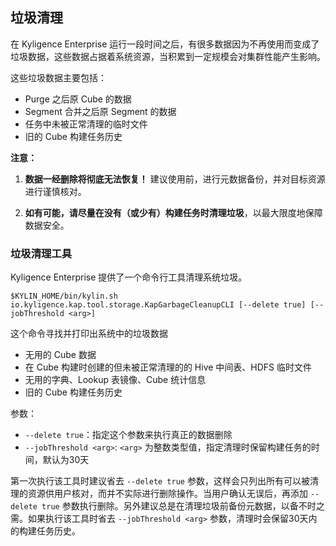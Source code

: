 ## 垃圾清理

在 Kyligence Enterprise 运行一段时间之后，有很多数据因为不再使用而变成了垃圾数据，这些数据占据着系统资源，当积累到一定规模会对集群性能产生影响。

这些垃圾数据主要包括：

- Purge 之后原 Cube 的数据
- Segment 合并之后原 Segment 的数据
- 任务中未被正常清理的临时文件
- 旧的 Cube 构建任务历史

**注意：**

1. **数据一经删除将彻底无法恢复！** 建议使用前，进行元数据备份，并对目标资源进行谨慎核对。

2. **如有可能，请尽量在没有（或少有）构建任务时清理垃圾**，以最大限度地保障数据安全。

### 垃圾清理工具
Kyligence Enterprise 提供了一个命令行工具清理系统垃圾。

```shell
$KYLIN_HOME/bin/kylin.sh io.kyligence.kap.tool.storage.KapGarbageCleanupCLI [--delete true] [--jobThreshold <arg>]
```

这个命令寻找并打印出系统中的垃圾数据

- 无用的 Cube 数据
- 在 Cube 构建时创建的但未被正常清理的的 Hive 中间表、HDFS 临时文件
- 无用的字典、Lookup 表镜像、Cube 统计信息
- 旧的 Cube 构建任务历史

参数：

- `--delete true`：指定这个参数来执行真正的数据删除
- `--jobThreshold <arg>`: `<arg>` 为整数类型值，指定清理时保留构建任务的时间，默认为30天

第一次执行该工具时建议省去 `--delete true` 参数，这样会只列出所有可以被清理的资源供用户核对，而并不实际进行删除操作。当用户确认无误后，再添加 `--delete true` 参数执行删除。另外建议总是在清理垃圾前备份元数据，以备不时之需。如果执行该工具时省去 `--jobThreshold <arg>` 参数，清理时会保留30天内的构建任务历史。
